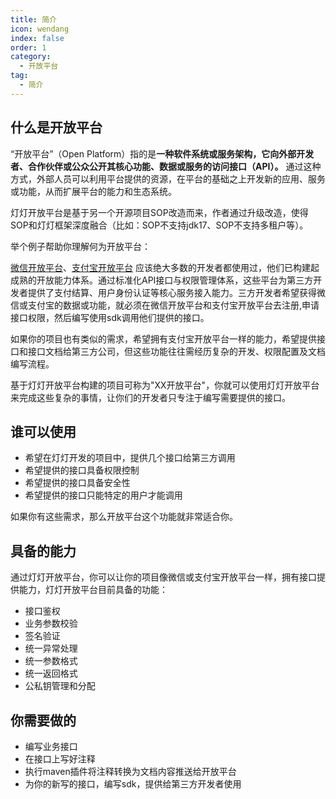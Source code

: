 ```yaml
---
title: 简介
icon: wendang
index: false
order: 1
category:
  - 开放平台
tag:
  - 简介
---
```




## 什么是开放平台

“开放平台”（Open Platform）指的是**一种软件系统或服务架构，它向外部开发者、合作伙伴或公众公开其核心功能、数据或服务的访问接口（API）。** 通过这种方式，外部人员可以利用平台提供的资源，在平台的基础之上开发新的应用、服务或功能，从而扩展平台的能力和生态系统。

灯灯开放平台是基于另一个开源项目SOP改造而来，作者通过升级改造，使得SOP和灯灯框架深度融合（比如：SOP不支持jdk17、SOP不支持多租户等）。



举个例子帮助你理解何为开放平台：

[微信开放平台](https://open.weixin.qq.com/agent/index)、[支付宝开放平台](https://open.alipay.com/) 应该绝大多数的开发者都使用过，他们已构建起成熟的开放能力体系。通过标准化API接口与权限管理体系，这些平台为第三方开发者提供了支付结算、用户身份认证等核心服务接入能力。三方开发者希望获得微信或支付宝的数据或功能，就必须在微信开放平台和支付宝开放平台去注册,申请接口权限，然后编写使用sdk调用他们提供的接口。

如果你的项目也有类似的需求，希望拥有支付宝开放平台一样的能力，希望提供接口和接口文档给第三方公司，但这些功能往往需经历复杂的开发、权限配置及文档编写流程。

基于灯灯开放平台构建的项目可称为"XX开放平台"，你就可以使用灯灯开放平台来完成这些复杂的事情，让你们的开发者只专注于编写需要提供的接口。



## 谁可以使用

- 希望在灯灯开发的项目中，提供几个接口给第三方调用
- 希望提供的接口具备权限控制
- 希望提供的接口具备安全性
- 希望提供的接口只能特定的用户才能调用

如果你有这些需求，那么开放平台这个功能就非常适合你。



## 具备的能力

通过灯灯开放平台，你可以让你的项目像微信或支付宝开放平台一样，拥有接口提供能力，灯灯开放平台目前具备的功能：

- 接口鉴权
- 业务参数校验
- 签名验证
- 统一异常处理
- 统一参数格式
- 统一返回格式
- 公私钥管理和分配

## 你需要做的

- 编写业务接口
- 在接口上写好注释
- 执行maven插件将注释转换为文档内容推送给开放平台
- 为你的新写的接口，编写sdk，提供给第三方开发者使用



